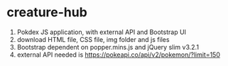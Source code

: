 # creature-hub
1) Pokdex JS application, with external API and Bootstrap UI
2) download HTML file, CSS file, img folder and js files
3) Bootstrap dependent on popper.mins.js and jQuery slim v3.2.1
4) external API needed is https://pokeapi.co/api/v2/pokemon/?limit=150
